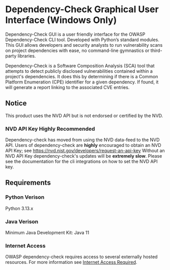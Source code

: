 # Dependency-Check Graphical User Interface (Windows Only)
Dependency-Check GUI is a user friendly interface for the OWASP Dependency-Check CLI tool. Developed with Python’s standard modules. This GUI allows developers and security analysts to run vulnerability scans on project dependencies with ease, no command-line gymnastics or third-party libraries.

Dependency-Check is a Software Composition Analysis (SCA) tool that attempts to detect publicly disclosed vulnerabilities contained within a project's dependencies. It does this by determining if there is a Common Platform Enumeration (CPE) identifier for a given dependency. If found, it will generate a report linking to the associated CVE entries.

## Notice
This product uses the NVD API but is not endorsed or certified by the NVD.

### NVD API Key Highly Recommended

Dependency-check has moved from using the NVD data-feed to the NVD API.
Users of dependency-check are **highly** encouraged to obtain an NVD API Key; see https://nvd.nist.gov/developers/request-an-api-key
Without an NVD API Key dependency-check's updates will be **extremely slow**.
Please see the documentation for the cli integrations on
how to set the NVD API key.

## Requirements

### Python Verison
Python 3.13.x

### Java Verison
Minimum Java Development Kit: Java 11

### Internet Access
OWASP dependency-check requires access to several externally hosted resources.
For more information see [Internet Access Required](https://dependency-check.github.io/DependencyCheck/data/index.html).




